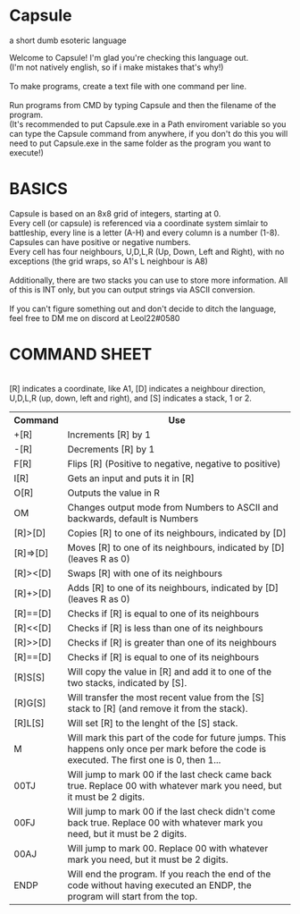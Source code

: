 # Capsule
a short dumb esoteric language

Welcome to Capsule! I'm glad you're checking this language out.<br>
(I'm not natively english, so if i make mistakes that's why!)<br><br>
To make programs, create a text file with one command per line.<br><br>
Run programs from CMD by typing Capsule and then the filename of the program. <br>
(It's recommended to put Capsule.exe in a Path enviroment variable so you can type the Capsule command from anywhere, if you don't do this you will need to put Capsule.exe in the same folder as the program you want to execute!)
<h1> BASICS </h1>
Capsule is based on an 8x8 grid of integers, starting at 0. <br>
Every cell (or capsule) is referenced via a coordinate system simlair to battleship, every line is a letter (A-H) and every column is a number (1-8). <br>
Capsules can have positive or negative numbers. <br>
Every cell has four neighbours, U,D,L,R (Up, Down, Left and Right), with no exceptions (the grid wraps, so A1's L neighbour is A8)<br>
<br>
Additionally, there are two stacks you can use to store more information. All of this is INT only, but you can output strings via ASCII conversion.<br>
<br>If you can't figure something out and don't decide to ditch the language, feel free to DM me on discord at Leol22#0580
<h1> COMMAND SHEET </h1>
<br>
[R] indicates a coordinate, like A1, [D] indicates a neighbour direction, U,D,L,R (up, down, left and right), and [S] indicates a stack, 1 or 2.

 <table>
  <tr>
    <th>Command</th>
    <th>Use</th>

  </tr>
  <tr>
    <td>+[R]</td>
    <td>Increments [R] by 1</td>
  </tr>
  <tr>
    <td>-[R]</td>
    <td>Decrements [R] by 1</td>
  </tr>
  <tr>
    <td>F[R]</td>
    <td>Flips [R] (Positive to negative, negative to positive)</td>
  </tr>
    <tr>
    <td>I[R]</td>
    <td>Gets an input and puts it in [R]</td>
  </tr>
    <tr>
    <td>O[R]</td>
    <td>Outputs the value in R</td>
  </tr>
    <tr>
    <td>OM</td>
    <td>Changes output mode from Numbers to ASCII and backwards, default is Numbers</td>
  </tr>
    <tr>
    <td>[R]>[D]</td>
    <td>Copies [R] to one of its neighbours, indicated by [D]</td>
  </tr>
      <tr>
    <td>[R]=>[D]</td>
    <td>Moves [R] to one of its neighbours, indicated by [D] (leaves R as 0)</td>
  </tr>
        <tr>
    <td>[R]><[D]</td>
    <td>Swaps [R] with one of its neighbours</td>
  </tr>
        <tr>
    <td>[R]+>[D]</td>
    <td>Adds [R] to one of its neighbours, indicated by [D] (leaves R as 0)</td>
  </tr>
        <tr>
    <td>[R]==[D]</td>
    <td>Checks if [R] is equal to one of its neighbours</td>
  </tr>
          <tr>
    <td>[R]<<[D]</td>
    <td>Checks if [R] is less than one of its neighbours</td>
  </tr>
          <tr>
    <td>[R]>>[D]</td>
    <td>Checks if [R] is greater than one of its neighbours</td>
  </tr>
          <tr>
    <td>[R]==[D]</td>
    <td>Checks if [R] is equal to one of its neighbours</td>
  </tr>
            <tr>
    <td>[R]S[S]</td>
    <td>Will copy the value in [R] and add it to one of the two stacks, indicated by [S].</td>
  </tr>
              <tr>
    <td>[R]G[S]</td>
    <td>Will transfer the most recent value from the [S] stack to [R] (and remove it from the stack).</td>
  </tr>
                <tr>
    <td>[R]L[S]</td>
    <td>Will set [R] to the lenght of the [S] stack.</td>
  </tr>
          <tr>
    <td>M</td>
    <td>Will mark this part of the code for future jumps. This happens only once per mark before the code is executed. The first one is 0, then 1...</td>
  </tr>
          <tr>
    <td>00TJ</td>
    <td>Will jump to mark 00 if the last check came back true. Replace 00 with whatever mark you need, but it must be 2 digits.</td>
  </tr>
            <tr>
    <td>00FJ</td>
    <td>Will jump to mark 00 if the last check didn't come back true. Replace 00 with whatever mark you need, but it must be 2 digits.</td>
  </tr>
            <tr>
    <td>00AJ</td>
    <td>Will jump to mark 00. Replace 00 with whatever mark you need, but it must be 2 digits.</td>
  </tr>
              <tr>
    <td>ENDP</td>
    <td>Will end the program. If you reach the end of the code without having executed an ENDP, the program will start from the top.</td>
  </tr>
</table> 




